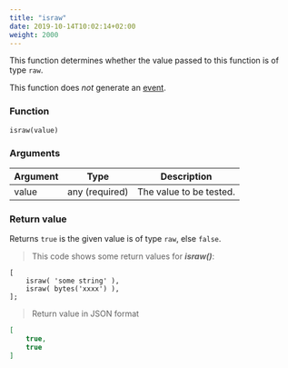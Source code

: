 ```yaml
---
title: "israw"
date: 2019-10-14T10:02:14+02:00
weight: 2000
---
```


This function determines whether the value passed to this function is of
type `raw`.

This function does *not* generate an [event](../../events).

### Function

`israw(value)`

### Arguments

Argument | Type | Description
-------- | ---- | -----------
value | any (required) | The value to be tested.

### Return value

Returns `true` is the given value is of type `raw`, else `false`.

> This code shows some return values for ***israw()***:

```thingsdb,json_response
[
    israw( 'some string' ),
    israw( bytes('xxxx') ),
];
```

> Return value in JSON format

```json
[
    true,
    true
]
```
